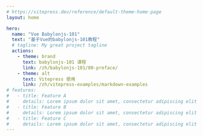 ```yaml
---
# https://vitepress.dev/reference/default-theme-home-page
layout: home

hero:
  name: "Vue Babylonjs-101"
  text: "基于Vue的babylonjs-101教程"
  # tagline: My great project tagline
  actions:
    - theme: brand
      text: babylonjs-101 课程
      link: /zh/babylonjs-101/00-preface/
    - theme: alt
      text: Vitepress 使用
      link: /zh/vitepress-examples/markdown-examples
# features:
#   - title: Feature A
#     details: Lorem ipsum dolor sit amet, consectetur adipiscing elit
#   - title: Feature B
#     details: Lorem ipsum dolor sit amet, consectetur adipiscing elit
#   - title: Feature C
#     details: Lorem ipsum dolor sit amet, consectetur adipiscing elit
---
```

